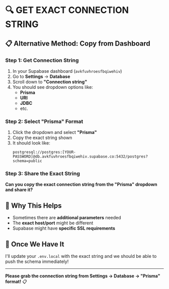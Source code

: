 # 🔍 GET EXACT CONNECTION STRING

## 📋 Alternative Method: Copy from Dashboard

### Step 1: Get Connection String
1. In your Supabase dashboard (`avkfuvhroesfbqiwehiv`)
2. Go to **Settings** → **Database** 
3. Scroll down to **"Connection string"**
4. You should see dropdown options like:
   - **Prisma**
   - **URI** 
   - **JDBC**
   - etc.

### Step 2: Select "Prisma" Format
1. Click the dropdown and select **"Prisma"**
2. Copy the exact string shown
3. It should look like:
   ```
   postgresql://postgres:[YOUR-PASSWORD]@db.avkfuvhroesfbqiwehiv.supabase.co:5432/postgres?schema=public
   ```

### Step 3: Share the Exact String
**Can you copy the exact connection string from the "Prisma" dropdown and share it?**

## 🎯 Why This Helps
- Sometimes there are **additional parameters** needed
- The **exact host/port** might be different
- Supabase might have **specific SSL requirements**

## 🚀 Once We Have It
I'll update your `.env.local` with the exact string and we should be able to push the schema immediately!

---
**Please grab the connection string from Settings → Database → "Prisma" format!** 📋
